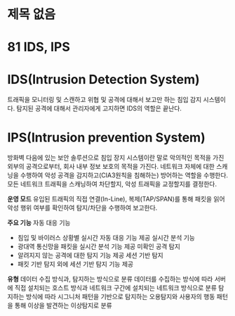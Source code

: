 # 제목 없음

# 81 IDS, IPS

# IDS(Intrusion Detection System)

트래픽을 모니터링 및 스캔하고 위협 및 공격에 대해서 보고만 하는 침입 감지 시스템이다. 탐지된 공격에 대해서 관리자에게 고지하면 IDS의 역할은 끝난다.

# IPS(Intrusion prevention System)

방화벽 다음에 있는 보안 솔루션으로 침입 장지 시스템이란 말로 악의적인 목적을 가진 외부의 공격으로부터, 회사 내부 정보 보호의 목적을 가진다.
네트워크 자체에 대한 스캐닝을 수행하여 악성 공격을 감지하고(CIA3원칙을 침해하는) 방어하는 역할을 수행한다. 모든 네트워크 트래픽을 스캐닝하여 차단할지, 악성 트래픽을 교정할지를 결정한다.

**운영 모드**
유입된 트래픽의 직접 연결(In-Line), 복제(TAP/SPAN)를 통해 패킷을 읽어 악성 행위 여부를 확인하여 탐지/차단을 수행하여 보고한다.

**주요 기능**
자동 대응 기능

- 침입 및 바이러스 상황별 실시간 자동 대응 기능 제공
실시간 분석 기능
- 광대역 통신망을 패킷을 실시간 분석 기능 제공
미확인 공격 탐지
- 알려지지 않는 공격에 대한 탐지 기능 제공
세션 기반 탐지
- 패킷 기반 탐지 외에 세션 기반 탐지 기능 제공

**유형**
데이터 수집 방식과, 탐지하는 방식으로 분류
데이터를 수집하는 방식에 따라 서버에 직접 설치되는 호스트 방식과 네트워크 구간에 설치되는 네트워크 방식으로 분류
탐지하는 방식에 따라 시그니처 패턴을 기반으로 탐지하는 오용탐지와 사용자의 행동 패턴을 통해 이상을 발견하는 이상탐지로 분류